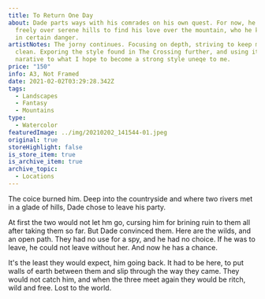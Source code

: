 ```yaml
---
title: To Return One Day
about: Dade parts ways with his comrades on his own quest. For now, he passes
  freely over serene hills to find his love over the mountain, who he knows is
  in certain danger.
artistNotes: The jorny continues. Focusing on depth, striving to keep my forms
  clean. Exporing the style found in The Crossing further, and using it to add
  narative to what I hope to become a strong style uneqe to me.
price: "150"
info: A3, Not Framed
date: 2021-02-02T03:29:28.342Z
tags:
  - Landscapes
  - Fantasy
  - Mountains
type:
  - Watercolor
featuredImage: ../img/20210202_141544-01.jpeg
original: true
storeHighlight: false
is_store_item: true
is_archive_item: true
archive_topic:
  - Locations
---
```

The coice burned him. Deep into the countryside and where two rivers met in a glade of hills, Dade chose to leave his party.

At first the two would not let hm go, cursing him for brining ruin to them all after taking them so far. But Dade convinced them. Here are the wilds, and an open path. They had no use for a spy, and he had no choice. If he was to leave, he could not leave without her. And now he has a chance.

It's the least they would expect, him going back. It had to be here, to put walls of earth between them and slip through the way they came. They would not catch him, and when the three meet again they would be ritch, wild and free. Lost to the world.